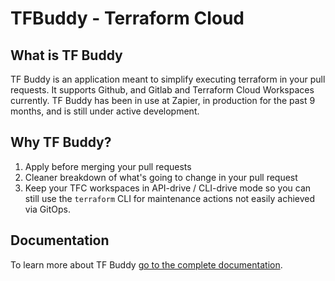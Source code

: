 # TFBuddy - Terraform Cloud 

## What is TF Buddy
TF Buddy is an application meant to simplify executing terraform in your pull requests. It supports Github, and Gitlab and Terraform Cloud Workspaces currently. TF Buddy has been in use at Zapier, in production for the past 9 months, and is still under active development.

## Why TF Buddy?

1. Apply before merging your pull requests
1. Cleaner breakdown of what's going to change in your pull request
1. Keep your TFC workspaces in API-drive / CLI-drive mode so you can still use the `terraform` CLI for maintenance actions not easily achieved via GitOps.

## Documentation

To learn more about TF Buddy [go to the complete documentation](https://tfbuddy.readthedocs.io/).

